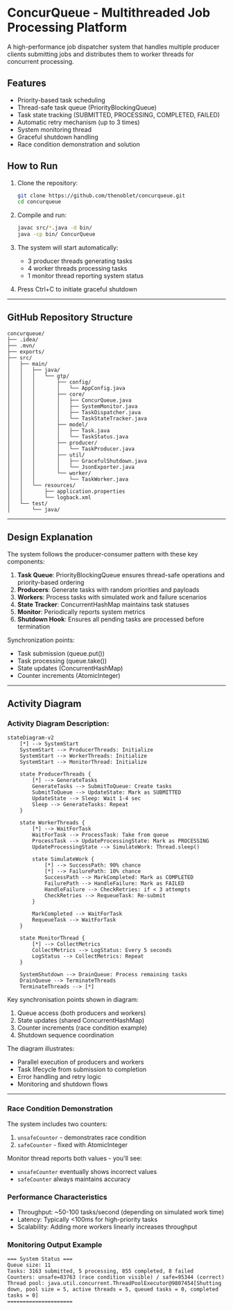 # ConcurQueue - Multithreaded Job Processing Platform

A high-performance job dispatcher system that handles multiple producer clients submitting jobs and distributes them to worker threads for concurrent processing.

## Features
- Priority-based task scheduling
- Thread-safe task queue (PriorityBlockingQueue)
- Task state tracking (SUBMITTED, PROCESSING, COMPLETED, FAILED)
- Automatic retry mechanism (up to 3 times)
- System monitoring thread
- Graceful shutdown handling
- Race condition demonstration and solution

## How to Run
1. Clone the repository:
   ```bash
   git clone https://github.com/thenoblet/concurqueue.git
   cd concurqueue
   ```

2. Compile and run:
   ```bash
   javac src/*.java -d bin/
   java -cp bin/ ConcurQueue
   ```

3. The system will start automatically:
   - 3 producer threads generating tasks
   - 4 worker threads processing tasks
   - 1 monitor thread reporting system status

4. Press Ctrl+C to initiate graceful shutdown

---

## GitHub Repository Structure
```
concurqueue/
├── .idea/
├── .mvn/
├── exports/
├── src/
│   ├── main/
│   │   ├── java/
│   │   │   └── gtp/
│   │   │       ├── config/
│   │   │       │   └── AppConfig.java
│   │   │       ├── core/
│   │   │       │   ├── ConcurQueue.java
│   │   │       │   ├── SystemMonitor.java
│   │   │       │   ├── TaskDispatcher.java
│   │   │       │   └── TaskStateTracker.java
│   │   │       ├── model/
│   │   │       │   ├── Task.java
│   │   │       │   └── TaskStatus.java
│   │   │       ├── producer/
│   │   │       │   └── TaskProducer.java
│   │   │       ├── util/
│   │   │       │   ├── GracefulShutdown.java
│   │   │       │   └── JsonExporter.java
│   │   │       └── worker/
│   │   │           └── TaskWorker.java
│   │   └── resources/
│   │       ├── application.properties
│   │       └── logback.xml
│   └── test/
│       └── java/
```

---

## Design Explanation
The system follows the producer-consumer pattern with these key components:

1. **Task Queue**: PriorityBlockingQueue ensures thread-safe operations and priority-based ordering
2. **Producers**: Generate tasks with random priorities and payloads
3. **Workers**: Process tasks with simulated work and failure scenarios
4. **State Tracker**: ConcurrentHashMap maintains task statuses
5. **Monitor**: Periodically reports system metrics
6. **Shutdown Hook**: Ensures all pending tasks are processed before termination

Synchronization points:
- Task submission (queue.put())
- Task processing (queue.take())
- State updates (ConcurrentHashMap)
- Counter increments (AtomicInteger)

---

## Activity Diagram

### Activity Diagram Description:
```mermaid
stateDiagram-v2
    [*] --> SystemStart
    SystemStart --> ProducerThreads: Initialize
    SystemStart --> WorkerThreads: Initialize
    SystemStart --> MonitorThread: Initialize
    
    state ProducerThreads {
        [*] --> GenerateTasks
        GenerateTasks --> SubmitToQueue: Create tasks
        SubmitToQueue --> UpdateState: Mark as SUBMITTED
        UpdateState --> Sleep: Wait 1-4 sec
        Sleep --> GenerateTasks: Repeat
    }
    
    state WorkerThreads {
        [*] --> WaitForTask
        WaitForTask --> ProcessTask: Take from queue
        ProcessTask --> UpdateProcessingState: Mark as PROCESSING
        UpdateProcessingState --> SimulateWork: Thread.sleep()
        
        state SimulateWork {
            [*] --> SuccessPath: 90% chance
            [*] --> FailurePath: 10% chance
            SuccessPath --> MarkCompleted: Mark as COMPLETED
            FailurePath --> HandleFailure: Mark as FAILED
            HandleFailure --> CheckRetries: if < 3 attempts
            CheckRetries --> RequeueTask: Re-submit
        }
        
        MarkCompleted --> WaitForTask
        RequeueTask --> WaitForTask
    }
    
    state MonitorThread {
        [*] --> CollectMetrics
        CollectMetrics --> LogStatus: Every 5 seconds
        LogStatus --> CollectMetrics: Repeat
    }
    
    SystemShutdown --> DrainQueue: Process remaining tasks
    DrainQueue --> TerminateThreads
    TerminateThreads --> [*]
```

Key synchronisation points shown in diagram:
1. Queue access (both producers and workers)
2. State updates (shared ConcurrentHashMap)
3. Counter increments (race condition example)
4. Shutdown sequence coordination

The diagram illustrates:
- Parallel execution of producers and workers
- Task lifecycle from submission to completion
- Error handling and retry logic
- Monitoring and shutdown flows

---

### Race Condition Demonstration
The system includes two counters:
1. `unsafeCounter` - demonstrates race condition
2. `safeCounter` - fixed with AtomicInteger

Monitor thread reports both values - you'll see:
- `unsafeCounter` eventually shows incorrect values
- `safeCounter` always maintains accuracy

### Performance Characteristics
- Throughput: ~50-100 tasks/second (depending on simulated work time)
- Latency: Typically <100ms for high-priority tasks
- Scalability: Adding more workers linearly increases throughput

### Monitoring Output Example
```
=== System Status ===
Queue size: 11
Tasks: 3163 submitted, 5 processing, 855 completed, 8 failed
Counters: unsafe=83763 (race condition visible) / safe=95344 (correct)
Thread pool: java.util.concurrent.ThreadPoolExecutor@9807454[Shutting down, pool size = 5, active threads = 5, queued tasks = 0, completed tasks = 0]
=====================
```